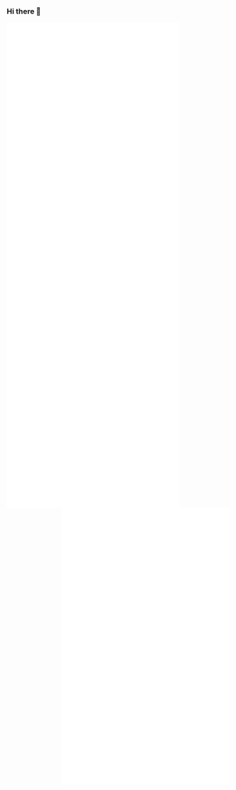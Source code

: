 ### Hi there 👋

<img align="left" width="390" alt="" src="https://github.com/kyosu-1/kyosu-1/blob/main/metrics1.svg">
<img align="right" width="380" alt="" src="https://github.com/kyosu-1/kyosu-1/blob/main/metrics2.svg">
